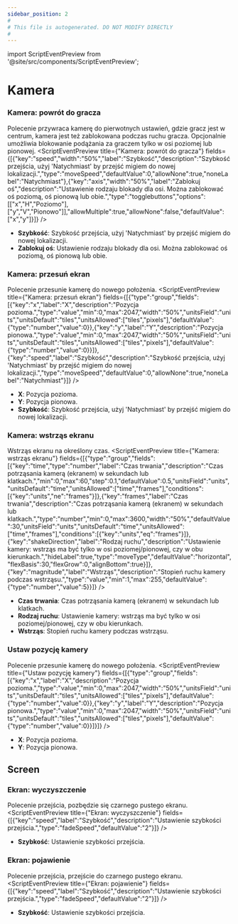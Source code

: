 ```yaml
---
sidebar_position: 2
#
# This file is autogenerated. DO NOT MODIFY DIRECTLY
#
---
```


import ScriptEventPreview from '@site/src/components/ScriptEventPreview';

# Kamera

### Kamera: powrót do gracza
Polecenie przywraca kamerę do pierwotnych ustawień, gdzie gracz jest w centrum, kamera jest też zablokowana podczas ruchu gracza. Opcjonalnie umożliwia blokowanie podążania za graczem tylko w osi poziomej lub pionowej.
<ScriptEventPreview title={"Kamera: powrót do gracza"} fields={[{"key":"speed","width":"50%","label":"Szybkość","description":"Szybkość przejścia, użyj 'Natychmiast' by przejść migiem do nowej lokalizacji.","type":"moveSpeed","defaultValue":0,"allowNone":true,"noneLabel":"Natychmiast"},{"key":"axis","width":"50%","label":"Zablokuj oś","description":"Ustawienie rodzaju blokady dla osi. Można zablokować oś poziomą, oś pionową lub obie.","type":"togglebuttons","options":[["x","H","Poziomo"],["y","V","Pionowo"]],"allowMultiple":true,"allowNone":false,"defaultValue":["x","y"]}]} />

- **Szybkość**: Szybkość przejścia, użyj 'Natychmiast' by przejść migiem do nowej lokalizacji.  
- **Zablokuj oś**: Ustawienie rodzaju blokady dla osi. Można zablokować oś poziomą, oś pionową lub obie.  

### Kamera: przesuń ekran
Polecenie przesunie kamerę do nowego położenia.
<ScriptEventPreview title={"Kamera: przesuń ekran"} fields={[{"type":"group","fields":[{"key":"x","label":"X","description":"Pozycja pozioma.","type":"value","min":0,"max":2047,"width":"50%","unitsField":"units","unitsDefault":"tiles","unitsAllowed":["tiles","pixels"],"defaultValue":{"type":"number","value":0}},{"key":"y","label":"Y","description":"Pozycja pionowa.","type":"value","min":0,"max":2047,"width":"50%","unitsField":"units","unitsDefault":"tiles","unitsAllowed":["tiles","pixels"],"defaultValue":{"type":"number","value":0}}]},{"key":"speed","label":"Szybkość","description":"Szybkość przejścia, użyj 'Natychmiast' by przejść migiem do nowej lokalizacji.","type":"moveSpeed","defaultValue":0,"allowNone":true,"noneLabel":"Natychmiast"}]} />

- **X**: Pozycja pozioma.  
- **Y**: Pozycja pionowa.  
- **Szybkość**: Szybkość przejścia, użyj 'Natychmiast' by przejść migiem do nowej lokalizacji.  

### Kamera: wstrząs ekranu
Wstrząs ekranu na określony czas.
<ScriptEventPreview title={"Kamera: wstrząs ekranu"} fields={[{"type":"group","fields":[{"key":"time","type":"number","label":"Czas trwania","description":"Czas potrząsania kamerą (ekranem) w sekundach lub klatkach.","min":0,"max":60,"step":0.1,"defaultValue":0.5,"unitsField":"units","unitsDefault":"time","unitsAllowed":["time","frames"],"conditions":[{"key":"units","ne":"frames"}]},{"key":"frames","label":"Czas trwania","description":"Czas potrząsania kamerą (ekranem) w sekundach lub klatkach.","type":"number","min":0,"max":3600,"width":"50%","defaultValue":30,"unitsField":"units","unitsDefault":"time","unitsAllowed":["time","frames"],"conditions":[{"key":"units","eq":"frames"}]},{"key":"shakeDirection","label":"Rodzaj ruchu","description":"Ustawienie kamery: wstrząs ma być tylko w osi poziomej/pionowej, czy w obu kierunkach.","hideLabel":true,"type":"moveType","defaultValue":"horizontal","flexBasis":30,"flexGrow":0,"alignBottom":true}]},{"key":"magnitude","label":"Wstrząs","description":"Stopień ruchu kamery podczas wstrząsu.","type":"value","min":1,"max":255,"defaultValue":{"type":"number","value":5}}]} />

- **Czas trwania**: Czas potrząsania kamerą (ekranem) w sekundach lub klatkach.  
- **Rodzaj ruchu**: Ustawienie kamery: wstrząs ma być tylko w osi poziomej/pionowej, czy w obu kierunkach.  
- **Wstrząs**: Stopień ruchu kamery podczas wstrząsu.  

### Ustaw pozycję kamery
Polecenie przesunie kamerę do nowego położenia.
<ScriptEventPreview title={"Ustaw pozycję kamery"} fields={[{"type":"group","fields":[{"key":"x","label":"X","description":"Pozycja pozioma.","type":"value","min":0,"max":2047,"width":"50%","unitsField":"units","unitsDefault":"tiles","unitsAllowed":["tiles","pixels"],"defaultValue":{"type":"number","value":0}},{"key":"y","label":"Y","description":"Pozycja pionowa.","type":"value","min":0,"max":2047,"width":"50%","unitsField":"units","unitsDefault":"tiles","unitsAllowed":["tiles","pixels"],"defaultValue":{"type":"number","value":0}}]}]} />

- **X**: Pozycja pozioma.  
- **Y**: Pozycja pionowa.  

## Screen
### Ekran: wyczyszczenie
Polecenie przejścia, pozbędzie się czarnego pustego ekranu.
<ScriptEventPreview title={"Ekran: wyczyszczenie"} fields={[{"key":"speed","label":"Szybkość","description":"Ustawienie szybkości przejścia.","type":"fadeSpeed","defaultValue":"2"}]} />

- **Szybkość**: Ustawienie szybkości przejścia.  

### Ekran: pojawienie
Polecenie przejścia, przejście do czarnego pustego ekranu.
<ScriptEventPreview title={"Ekran: pojawienie"} fields={[{"key":"speed","label":"Szybkość","description":"Ustawienie szybkości przejścia.","type":"fadeSpeed","defaultValue":"2"}]} />

- **Szybkość**: Ustawienie szybkości przejścia.  

